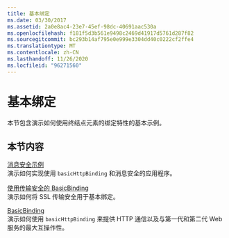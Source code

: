 ```yaml
---
title: 基本绑定
ms.date: 03/30/2017
ms.assetid: 2a0e8ac4-23e7-45ef-98dc-40691aac530a
ms.openlocfilehash: f181f5d3b561e9498c2469d41917d5761d287f82
ms.sourcegitcommit: bc293b14af795e0e999e3304dd40c0222cf2ffe4
ms.translationtype: MT
ms.contentlocale: zh-CN
ms.lasthandoff: 11/26/2020
ms.locfileid: "96271560"
---
```

# <a name="basic-binding"></a>基本绑定

本节包含演示如何使用终结点元素的绑定特性的基本示例。  
  
## <a name="in-this-section"></a>本节内容  

 [消息安全示例](message-security-sample.md)  
 演示如何实现使用 `basicHttpBinding` 和消息安全的应用程序。  
  
 [使用传输安全的 BasicBinding](basicbinding-with-transport-security.md)  
 演示如何将 SSL 传输安全用于基本绑定。  
  
 [BasicBinding](basicbinding.md)  
 演示如何使用 `basicHttpBinding` 来提供 HTTP 通信以及与第一代和第二代 Web 服务的最大互操作性。
